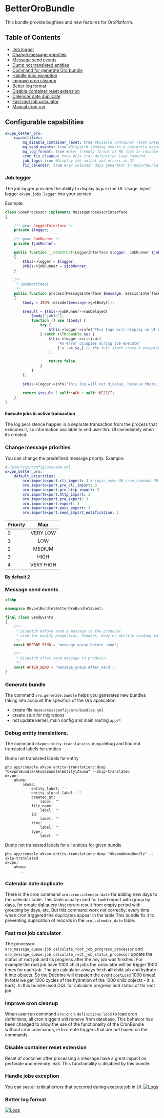 #  BetterOroBundle

This bundle provide bugfixes and new features for OroPlatform.

Table of Contents
-----------------
 - [Job logger](#job-logger)
 - [Change message priorities](#change-message-priorities)
 - [Message send events](#message-send-events)
 - [Dump not translated entities](#debug-entity-translations)
 - [Command for generate Oro bundle](#generate-bundle)
 - [Handle jobs exception](#handle-jobs-exception)
 - [Improve cron cleanup](#improve-cron-cleanup)
 - [Better log format](#better-log-format)
 - [Disable container reset extension](#disable-container-reset-extension)
 - [Calendar date duplicate](#calendar-date-duplicate)
 - [Fast root job calculator](#fast-root-job-calculator)
 - [Manual cron run]()

## Configurable capabilities

```yml
okvpn_better_oro:
    capabilities:
        mq_disable_container_reset: true #Disable container reset extension for performance
        mq_send_events: true #Dispatch sending events & overwrite message priority of queue processing
        mq_log_format: true #User frendly format of MQ logs in console (tty)
        cron_fix_cleanup: true #Fix cron definition load command
        job_logs: true #Display job output and errors in UI
        fix_calendar: true #Fix calendar days generator in ReportBunle 
```

### Job logger
The job logger provides the ability to display logs in the UI. Usage: inject logger `okvpn.jobs.logger` into your service

Example:

```php
class SomeProcessor implements MessageProcessorInterface
{

    /** @var LoggerInterface */
    private $logger;

    /** @var JobRunner */
    private $jobRunner;

    public function __construct(LoggerInterface $logger, JobRunner $jobRunner)
    {
        $this->logger = $logger;
        $this->jobRunner = $jobRunner;
    }
    
    /**
     * {@inheritdoc}
     */
    public function process(MessageInterface $message, SessionInterface $session)
    {
        $body = JSON::decode($message->getBody());

        $result = $this->jobRunner->runDelayed(
            $body['jobId'],
            function () use ($body) {
                try {
                    $this->logger->info('This logs will display in UI on the given root jobs page.')
                } catch (\Throwable $e) {
                    $this->logger->critical(
                        'An error occupies during job execute'
                        ['e' => $e,] // the full stack trace & exception message will display on the job page.
                    );

                    return false;
                }
            }
        );
        
        $this->logger->info('This log will not display, because there isn\'t active job');
        
        return $result ? self::ACK : self::REJECT;
    }
}

```

#### Execute jobs in active transaction

The log persistence happen in a separate transaction from the process that executes it, so information available to end user 
thru UI immediately when its created.


### Change message priorities

You can change the predefined message priority. Example: 

```yml
# Resources/config/oro/app.yml
okvpn_better_oro:
    default_priorities:
        oro.importexport.cli_import: 3 # topic_name OR cron_command OR process_definition (from worklfow bundle)
        oro.importexport.pre_cli_import: 3
        oro.importexport.pre_http_import: 3
        oro.importexport.http_import: 3
        oro.importexport.pre_export: 3
        oro.importexport.export: 3
        oro.importexport.post_export: 3
        oro.importexport.send_import_notification: 1
```

| Priority | Map |
|-----|:------:|
| 0 | VERY LOW  |
| 1 | LOW |
| 2 | MEDIUM |
| 3 | HIGH |
| 4 | VERY HIGH |

**By default 2**

### Message send events

```php
<?php

namespace Okvpn\Bundle\BetterOroBundle\Event;

final class SendEvents
{
    /**
     * Dispatch before send a message to the producer.
     * Used for modify properties, headers, body or decline sending to producer
     */
    const BEFORE_SEND = 'message_queue.before_send';

    /**
     * Dispatch after send message to producer.
     */
    const AFTER_SEND = 'message_queue.after_send';
}

```

### Generate bundle

The command `oro:generate:bundle` helps you generates new bundles taking into account the specifics of the Oro application:

- create file `Resources/config/oro/bundles.yml`
- create stub for migrations
- not update kernel, main config and main routing `app/*`

### Debug entity translations.

The command `okvpn:entity-translations:dump` debug and find not translated labels for entities

Dump not translated labels for entity
```
php app/console okvpn:entity-translations:dump "Okvpn\Bundle\AkumaBundle\Entity\Akuma" --skip-translated
okvpn:
    akuma:
        akuma:
            entity_label: ''
            entity_plural_label: ''
            created_at:
                label: ''
            file_name:
                label: ''
            id:
                label: ''
            time:
                label: ''
            type:
                label: ''
```

Dump not translated labels for all entities for given bundle
```
php app/console okvpn:entity-translations:dump "OkvpnAkumaBundle" --skip-translated
okvpn:
    akuma:
       ...
```

### Calendar date duplicate

There is the cron command `oro:cron:calendar:date` for adding new days to the calendar table. This table usually
used for build report with group by days, for create dql query that rerurn result from empty period with grouping by days, etc.
But this command work not correctly: every time when cron triggered the duplicates appear in the table
This bundle fix it to preventing duplication of records in the `oro_calendar_date` table.

### Fast root job calculator

The processor `oro_message_queue.job.calculate_root_job_progress_processor` 
and `oro_message_queue.job.calculate_root_job_status_processor` update the status of root job and its progress 
after the any job was finished. For example the root job have 1000 child jobs the calculator will be trigger 1000 times for each job.
The job calculator always fetch **all** child job and hydrate it into objects. So the Doctrine will dispatch 
the event `postLoad` 1000 times!. In total we get 1000 cycles of the hydration of the 1000 child objects - it is bad:). 
In this bundle used DQL for calculate progress and status of thr root job.

### Improve cron cleanup

When user run command `oro:cron:definitions:load` to load cron definitions, all cron triggers will remove from database.
This behavior has been changed to allow the use of the functionality of the CronBundle without cron commands, ie to create triggers 
that are not based on the commands.

### Disable container reset extension

Reset of container after processing a message have a great impact on perforate and memory leak. 
This functionality is disabled by this bundle.

### Handle jobs exception

You can see all critical errors that occurred during execute job in UI.
[![Logs](./Resources/docs/jobs.png)](./Resources/docs/jobs.png)

### Better log format

[![Logs](./Resources/docs/logs.png)](./Resources/docs/logs.png)
